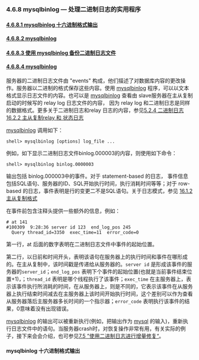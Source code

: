 ### 4.6.8 mysqlbinlog — 处理二进制日志的实用程序

#### [4.6.8.1 mysqlbinlog 十六进制格式输出 ](#4.6.8.1)
#### [4.6.8.2 mysqlbinlog](#4.6.8.2)
#### [4.6.8.3 使用 mysqlbinlog 备份二进制日志文件](#4.6.8.3)
#### [4.6.8.4 mysqlbinlog](#4.6.8.4)


服务器的二进制日志文件由 "events" 构成，他们描述了对数据库内容的更改操作。服务器以二进制的格式保存这些内容。使用 [mysqlbinlog](#) 程序，可以以文本格式显示日志文件的内容。也可以是 [mysqlbinlog](#) 查看由 slave服务器在主从复制启动的时候写的 relay log 日志文件的内容， 因为 relay log 和二进制日志是同样的数据格式。更多关于二进制日志和relay 日志的内容，参见[5.2.4 二进制日志][5.2.4]  [16.2.2 主从复制relay 和 状态日志][16.2.2]

[mysqlbinlog](#) 调用如下：

```shell
shell> mysqlbinlog [options] log_file ...
```
例如，如下显示二进制日志文件binlog.000003的内容，则使用如下命令：

```shell
shell> mysqlbinlog binlog.0000003
```

输出包括 binlog.000003中的事件。对于 statement-based 的日志， 事件信息包括SQL语句、服务器的ID、SQL开始执行时间，执行消耗时间等等；对于 row-based 的日志，事件表明是行的变更二不是SQL语句。关于日志模式，参见 [16.1.2 主从复制格式][16.1.2]

在事件前包含注释头提供一些额外的信息，例如：

```shell
# at 141
#100309  9:28:36 server id 123  end_log_pos 245
  Query thread_id=3350  exec_time=11  error_code=0
```
第一行，at 后面的数字表明在二进制日志文件中事件的起始位置。

第二行，以日前和时间开头，表明该语句在服务器上的执行时间和事件在哪形成的。在主从复制中，该时间戳是传递给从服务器的。`server id` 是形成该事件的服务器的`server_id`；`end_log_pos` 表明下个事件的起始位置(也就是当前事件结束位置+1)，；`thread_id` 表明是哪个线程执行了该事件；`exec_time` 在主服务器上，表示该事件执行所消耗的时间，在从服务器上，则是不同的，它表示该事件在从服务器上执行结束时间减去在主服务器上该时间开始执行时间，这个差别可以作为查看从服务器落后主服务器多长时间的一个指示器；`error_code` 表明执行该事件的结果，0意味着没有出现错误。

[mysqlbinlog](#) 的输出可以被重新执行(例如，把输出作为 [mysql][4.5.1] 的输入)，重新执行日志文件中的语句。当服务器crash时，对恢复操作非常有用，有关实际的例子，接下来会会介绍，也可参见[7.5 ”使用二进制日志进行增量修复“][7.5]。



<h4 id="4.6.8.1">mysqlbinlog 十六进制格式输出</h4>

[4.5.1]:../Chapter_4/
[5.2.4]:../Chapter_5/
[7.5]:../Chapter_7/
[16.1.2]:../Chapter_16
[16.2.2]:../Chapter_16
